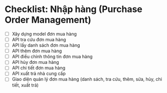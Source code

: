 # Checklist: Nhập hàng (Purchase Order Management)

- [ ] Xây dựng model đơn mua hàng
- [ ] API tra cứu đơn mua hàng
- [ ] API lấy danh sách đơn mua hàng
- [ ] API thêm đơn mua hàng
- [ ] API điều chỉnh thông tin đơn mua hàng
- [ ] API hủy đơn mua hàng
- [ ] API chi tiết đơn mua hàng
- [ ] API xuất trả nhà cung cấp
- [ ] Giao diện quản lý đơn mua hàng (danh sách, tra cứu, thêm, sửa, hủy, chi tiết, xuất trả)
